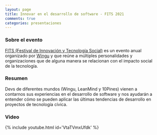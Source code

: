 ```yaml
---
layout: page
title: Innovar en el desarrollo de software - FITS 2021
comments: true
categories: presentaciones
---
```


### Sobre el evento

[FITS (Festival de Innovación y Tecnología Social)](https://www.fits.ong/) es un evento anual organizado por [Wingu](https://www.winguweb.org/) y que reúne a múltiples personalidades y organizaciones que de alguna manera se relacionan con el impacto social de la tecnología.

### Resumen

Devs de diferentes mundos (Wingu, LeanMind y 10Pines) vienen a contarnos sus experiencias en el desarrollo de software y nos ayudarán a entender cómo se pueden aplicar las últimas tendencias de desarrollo en proyectos de tecnología cívica.

### Video

{% include youtube.html id='VtaTVmxUfdk' %}
